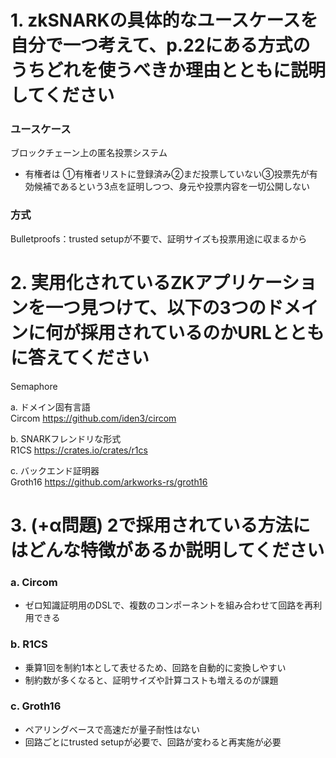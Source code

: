 # 1. zkSNARKの具体的なユースケースを自分で一つ考えて、p.22にある方式のうちどれを使うべきか理由とともに説明してください

### ユースケース
ブロックチェーン上の匿名投票システム
- 有権者は ①有権者リストに登録済み②まだ投票していない③投票先が有効候補であるという3点を証明しつつ、身元や投票内容を一切公開しない

### 方式
Bulletproofs：trusted setupが不要で、証明サイズも投票用途に収まるから

# 2. 実用化されているZKアプリケーションを一つ見つけて、以下の3つのドメインに何が採用されているのかURLとともに答えてください
Semaphore

a. ドメイン固有言語  
Circom
https://github.com/iden3/circom

b. SNARKフレンドリな形式  
R1CS
https://crates.io/crates/r1cs  

c. バックエンド証明器  
Groth16
https://github.com/arkworks-rs/groth16


# 3. (+α問題) 2で採用されている方法にはどんな特徴があるか説明してください

### a. Circom
- ゼロ知識証明用のDSLで、複数のコンポーネントを組み合わせて回路を再利用できる

### b. R1CS
- 乗算1回を制約1本として表せるため、回路を自動的に変換しやすい
- 制約数が多くなると、証明サイズや計算コストも増えるのが課題

### c. Groth16
- ペアリングベースで高速だが量子耐性はない
- 回路ごとにtrusted setupが必要で、回路が変わると再実施が必要